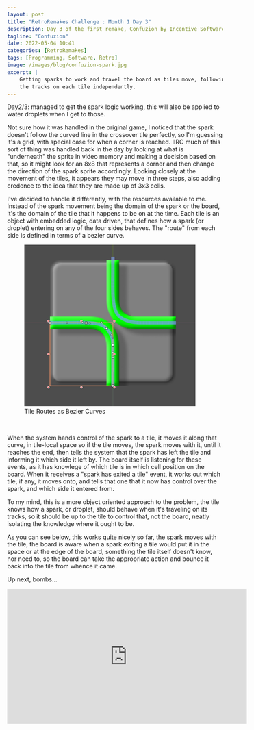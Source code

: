 ```yaml
---
layout: post
title: "RetroRemakes Challenge : Month 1 Day 3"
description: Day 3 of the first remake, Confuzion by Incentive Software.
tagline: "Confuzion"
date: 2022-05-04 10:41
categories: [RetroRemakes]
tags: [Programming, Software, Retro]
image: /images/blog/confuzion-spark.jpg
excerpt: |
    Getting sparks to work and travel the board as tiles move, following
    the tracks on each tile independently.
---
```



Day2/3: managed to get the spark logic working, this will also be applied to
water droplets when I get to those. 

Not sure how it was handled in the original game, I noticed that the spark 
doesn't follow the curved line in the crossover tile perfectly, so I'm guessing
it's a grid, with special case for when a corner is reached. IIRC much of this
sort of thing was handled back in the day by looking at what is "underneath" the
sprite in video memory and making a decision based on that, so it might look
for an 8x8 that represents a corner and then change the direction of the spark
sprite accordingly. Looking closely at the movement of the tiles, it appears
they may move in three steps, also adding credence to the idea that they are
made up of 3x3 cells.

I've decided to handle it differently, with the resources available to me. 
Instead of the spark movement being the domain of the spark or the board, it's 
the domain of the tile that it happens to be on at the time. Each tile is an
object with embedded logic, data driven, that defines how a spark (or droplet)
entering on any of the four sides behaves. The "route" from each side is 
defined in terms of a bezier curve. 

<figure>
    <img src="/images/blog/tile_routes.jpg" width="400" alt="Tile Routes">
    <figcaption>Tile Routes as Bezier Curves</figcaption>
</figure>
<br/>


When the system hands control of the spark to a tile, it moves it along that
curve, in tile-local space so if the tile moves, the spark moves with it, until
it reaches the end, then tells the system that the spark has left the tile and
informing it which side it left by. The board itself is listening for these
events, as it has knowlege of which tile is in which cell position on the
board. When it receives a "spark has exited a tile" event, it works out which
tile, if any, it moves onto, and tells that one that it now has control over
the spark, and which side it entered from.

To my mind, this is a more object oriented approach to the problem, the tile
knows how a spark, or droplet, should behave when it's traveling on its tracks, 
so it should be up to the tile to control that, not the board, neatly isolating
the knowledge where it ought to be.

As you can see below, this works quite nicely so far, the spark moves with the 
tile, the board is aware when a spark exiting a tile would put it in the space
or at the edge of the board, something the tile itself doesn't know, nor need
to, so the board can take the appropriate action and bounce it back into the 
tile from whence it came.

Up next, bombs...


<iframe width="560" height="315" src="https://www.youtube.com/embed/UYOW8l0y25I" title="YouTube video player" frameborder="0" allow="accelerometer; autoplay; clipboard-write; encrypted-media; gyroscope; picture-in-picture" allowfullscreen></iframe>
